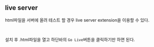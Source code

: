 ## live server
html파일을 서버에 올려 테스트 할 경우 live server extension을 이용할 수 있다.

<br/>

설치 후 .html파일을 열고 하단바의 `Go Live`버튼을 클릭하기만 하면 된다.